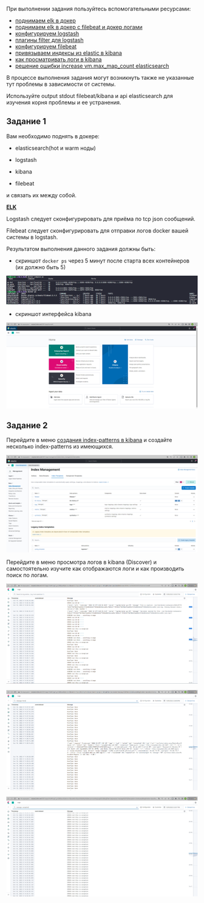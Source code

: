 При выполнении задания пользуйтесь вспомогательными ресурсами:

- [поднимаем elk в докер](https://www.elastic.co/guide/en/elastic-stack-get-started/current/get-started-docker.html)
- [поднимаем elk в докер с filebeat и докер логами](https://www.sarulabs.com/post/5/2019-08-12/sending-docker-logs-to-elasticsearch-and-kibana-with-filebeat.html)
- [конфигурируем logstash](https://www.elastic.co/guide/en/logstash/current/configuration.html)
- [плагины filter для logstash](https://www.elastic.co/guide/en/logstash/current/filter-plugins.html)
- [конфигурируем filebeat](https://www.elastic.co/guide/en/beats/libbeat/5.3/config-file-format.html)
- [привязываем индексы из elastic в kibana](https://www.elastic.co/guide/en/kibana/current/index-patterns.html)
- [как просматривать логи в kibana](https://www.elastic.co/guide/en/kibana/current/discover.html)
- [решение ошибки increase vm.max_map_count elasticsearch](https://stackoverflow.com/questions/42889241/how-to-increase-vm-max-map-count)

В процессе выполнения задания могут возникнуть также не указанные тут проблемы в зависимости от системы.

Используйте output stdout filebeat/kibana и api elasticsearch для изучения корня проблемы и ее устранения.

## Задание 1

Вам необходимо поднять в докере:

- elasticsearch(hot и warm ноды)

- logstash

- kibana

- filebeat

и связать их между собой.

[**ELK**](https://github.com/sisipka/devops-netology/tree/main/10.4_ELK)

Logstash следует сконфигурировать для приёма по tcp json сообщений.

Filebeat следует сконфигурировать для отправки логов docker вашей системы в logstash.

Результатом выполнения данного задания должны быть:

- скриншот `docker ps` через 5 минут после старта всех контейнеров (их должно быть 5)

<p align="left">
  <img src="./pic/elk1.png">
</p>

- скриншот интерфейса kibana

<p align="left">
  <img src="./pic/elk2.png">
</p>


## Задание 2

Перейдите в меню [создания index-patterns  в kibana](http://localhost:5601/app/management/kibana/indexPatterns/create)
и создайте несколько index-patterns из имеющихся.

<p align="left">
  <img src="./pic/elk3.png">
</p>

Перейдите в меню просмотра логов в kibana (Discover) и самостоятельно изучите как отображаются логи и как производить 
поиск по логам.

<p align="left">
  <img src="./pic/elk4.png">
</p>

<p align="left">
  <img src="./pic/elk5.png">
</p>

<p align="left">
  <img src="./pic/elk6.png">
</p>
